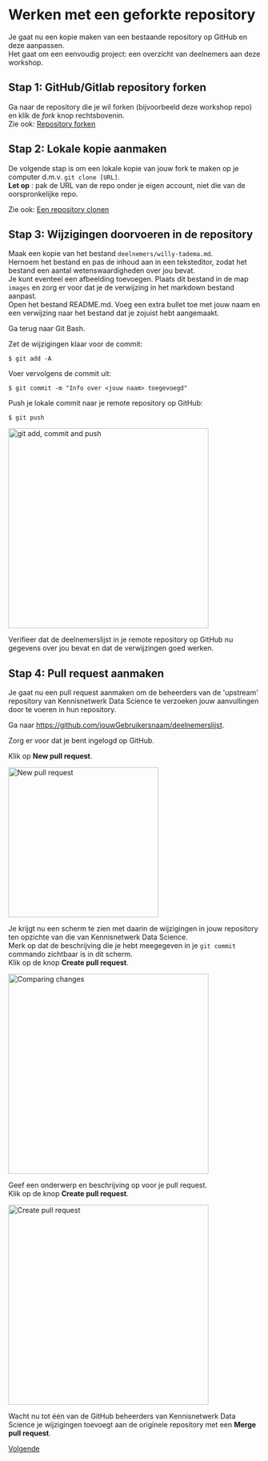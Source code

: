 # Werken met een geforkte repository

Je gaat nu een kopie maken van een bestaande repository op GitHub en deze aanpassen.    
Het gaat om een eenvoudig project: een overzicht van deelnemers aan deze workshop.   

## Stap 1: GitHub/Gitlab repository forken

Ga naar de repository die je wil forken (bijvoorbeeld deze workshop repo) en klik de *fork* knop rechtsbovenin.      
Zie ook: [Repository forken](./fork-repository.md)
   
   
## Stap 2: Lokale kopie aanmaken

De volgende stap is om een lokale kopie van jouw fork te maken op je computer d.m.v. `git clone [URL]`.   
**Let op** :
pak de URL van de repo onder je eigen account, niet die van de oorspronkelijke repo.

Zie ook: [Een repository clonen](./git-clone-repository.md)


## Stap 3: Wijzigingen doorvoeren in de repository

Maak een kopie van het bestand `deelnemers/willy-tadema.md`.    
Hernoem het bestand en pas de inhoud aan in een teksteditor, zodat het bestand een aantal wetenswaardigheden over jou bevat.     
Je kunt eventeel een afbeelding toevoegen. Plaats dit bestand in de map `images` en zorg er voor dat je de verwijzing in het markdown bestand aanpast.    
Open het bestand README.md. Voeg een extra bullet toe met jouw naam en een verwijzing naar het bestand dat je zojuist hebt aangemaakt.   

Ga terug naar Git Bash.    
   
Zet de wijzigingen klaar voor de commit:    
    
`$ git add -A`
   
Voer vervolgens de commit uit:    

`$ git commit -m "Info over <jouw naam> toegevoegd"`    
   
Push je lokale commit naar je remote repository op GitHub:    
   
`$ git push`
   
   
<img alt="git add, commit and push" src="images/git-fork-add-commit-push.png" width="400" />
   
 
Verifieer dat de deelnemerslijst in je remote repository op GitHub nu gegevens over jou bevat en dat de verwijzingen goed werken.    


## Stap 4: Pull request aanmaken

Je gaat nu een pull request aanmaken om de beheerders van de 'upstream' repository van Kennisnetwerk Data Science te verzoeken jouw aanvullingen door te voeren in hun repository.    
   
Ga naar https://github.com/jouwGebruikersnaam/deelnemerslijst.    
   
Zorg er voor dat je bent ingelogd op GitHub.    

Klik op **New pull request**.
    
    
<img alt="New pull request" src="images/new-pull-request.png" width="300" />
   

Je krijgt nu een scherm te zien met daarin de wijzigingen in jouw repository ten opzichte van die van Kennisnetwerk Data Science.     
Merk op dat de beschrijving die je hebt meegegeven in je `git commit` commando zichtbaar is in dit scherm.   
Klik op de knop **Create pull request**.    
     
    
<img alt="Comparing changes" src="images/comparing-changes.png" width="400" />
   
    
Geef een onderwerp en beschrijving op voor je pull request.    
Klik op de knop **Create pull request**.    

    
<img alt="Create pull request" src="images/create-pull-request.png" width="400" />
   

Wacht nu tot één van de GitHub beheerders van Kennisnetwerk Data Science je wijzigingen toevoegt aan de originele repository met een **Merge pull request**.    


[Volgende](5-conflicten-oplossen-en-voorkomen.md)
